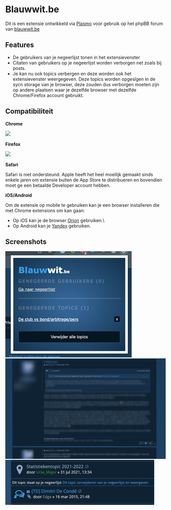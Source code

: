 # Blauwwit.be

Dit is een extensie ontwikkeld via  [Plasmo](https://docs.plasmo.com/) voor gebruik op het phpBB forum van [blauwwit.be](blauwwit.be)

## Features

- De gebruikers van je negeerlijst tonen in het extensievenster
- Citaten van gebruikers op je negeerlijst worden verborgen net zoals bij posts.
- Je kan nu ook topics verbergen en deze worden ook het extensievenster weergegeven. Deze topics worden opgeslgen in de sycn storage van je browser, deze zouden dus verborgen moeten zijn op andere plaatsen waar je dezelfde browser met dezelfde Chrome/Firefox account gebruikt.

## Compatibiliteit

**Chrome**

[<img src="https://storage.googleapis.com/web-dev-uploads/image/WlD8wC6g8khYWPJUsQceQkhXSlv1/UV4C4ybeBTsZt43U4xis.png"/>](https://chrome.google.com/webstore/detail/blauwwitbe/mncchmkepljefbngibhlpjbkpnacbcmg?hl=en&authuser=0)

**Firefox**

[<img src="https://extensionworkshop.com/assets/img/documentation/publish/get-the-addon-178x60px.dad84b42.png"/>](https://addons.mozilla.org/en-GB/firefox/addon/blauwwit-be)

**Safari**

Safari is niet ondersteund. Apple heeft het heel moeilijk gemaakt sinds enkele jaren om extensie buiten de App Store te distribueren en bovendien moet ge een betaalde Developer account hebben.


**iOS/Android**

Om de extensie op mobile te gebruiken kan je een browser installeren die met Chrome extensions om kan gaan:
- Op iOS kan je de browser [Orion](https://apps.apple.com/nl/app/orion-browser-by-kagi/id1484498200?l=en-GB) gebruiken.\
- Op Android kan je [Yandex](https://play.google.com/store/apps/details?id=com.yandex.browser&hl=en) gebruiken.

## Screenshots

<img src="./screenshots/popup.png">
<img src="./screenshots/post.png">
<img src="./screenshots/topic.png">
